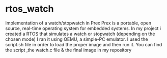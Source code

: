 # rtos_watch
Implementation of a watch/stopwatch in Prex
Prex is a portable, open source, real-time operating system for embedded systems.
In my project i created a RTOS that simulates a watch or stopwatch (depending on the chosen mode)
I ran it using QEMU, a simple-PC emulator. I used the script.sh file in order to load the proper image and then run it.
You can find the script ,the watch.c file & the final image in my repository
